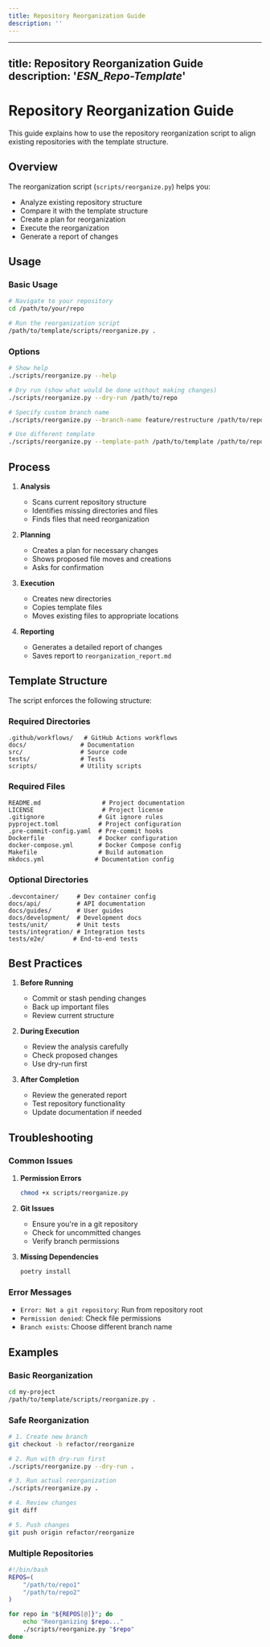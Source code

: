 ```yaml
---
title: Repository Reorganization Guide
description: ''
---
```


---
title: Repository Reorganization Guide
description: '_**ESN_Repo-Template**_'
---
# Repository Reorganization Guide

This guide explains how to use the repository reorganization script to align existing repositories with the template structure.

## Overview

The reorganization script (`scripts/reorganize.py`) helps you:

- Analyze existing repository structure
- Compare it with the template structure
- Create a plan for reorganization
- Execute the reorganization
- Generate a report of changes

## Usage

### Basic Usage

```bash
# Navigate to your repository
cd /path/to/your/repo

# Run the reorganization script
/path/to/template/scripts/reorganize.py .
```

### Options

```bash
# Show help
./scripts/reorganize.py --help

# Dry run (show what would be done without making changes)
./scripts/reorganize.py --dry-run /path/to/repo

# Specify custom branch name
./scripts/reorganize.py --branch-name feature/restructure /path/to/repo

# Use different template
./scripts/reorganize.py --template-path /path/to/template /path/to/repo
```

## Process

1. **Analysis**
   - Scans current repository structure
   - Identifies missing directories and files
   - Finds files that need reorganization

2. **Planning**
   - Creates a plan for necessary changes
   - Shows proposed file moves and creations
   - Asks for confirmation

3. **Execution**
   - Creates new directories
   - Copies template files
   - Moves existing files to appropriate locations

4. **Reporting**
   - Generates a detailed report of changes
   - Saves report to `reorganization_report.md`

## Template Structure

The script enforces the following structure:

### Required Directories
```
.github/workflows/   # GitHub Actions workflows
docs/               # Documentation
src/                # Source code
tests/              # Tests
scripts/            # Utility scripts
```

### Required Files
```
README.md                 # Project documentation
LICENSE                   # Project license
.gitignore               # Git ignore rules
pyproject.toml           # Project configuration
.pre-commit-config.yaml  # Pre-commit hooks
Dockerfile               # Docker configuration
docker-compose.yml       # Docker Compose config
Makefile                 # Build automation
mkdocs.yml              # Documentation config
```

### Optional Directories
```
.devcontainer/     # Dev container config
docs/api/          # API documentation
docs/guides/       # User guides
docs/development/  # Development docs
tests/unit/        # Unit tests
tests/integration/ # Integration tests
tests/e2e/        # End-to-end tests
```

## Best Practices

1. **Before Running**
   - Commit or stash pending changes
   - Back up important files
   - Review current structure

2. **During Execution**
   - Review the analysis carefully
   - Check proposed changes
   - Use dry-run first

3. **After Completion**
   - Review the generated report
   - Test repository functionality
   - Update documentation if needed

## Troubleshooting

### Common Issues

1. **Permission Errors**
   ```bash
   chmod +x scripts/reorganize.py
   ```

2. **Git Issues**
   - Ensure you're in a git repository
   - Check for uncommitted changes
   - Verify branch permissions

3. **Missing Dependencies**
   ```bash
   poetry install
   ```

### Error Messages

- `Error: Not a git repository`: Run from repository root
- `Permission denied`: Check file permissions
- `Branch exists`: Choose different branch name

## Examples

### Basic Reorganization

```bash
cd my-project
/path/to/template/scripts/reorganize.py .
```

### Safe Reorganization

```bash
# 1. Create new branch
git checkout -b refactor/reorganize

# 2. Run with dry-run first
./scripts/reorganize.py --dry-run .

# 3. Run actual reorganization
./scripts/reorganize.py .

# 4. Review changes
git diff

# 5. Push changes
git push origin refactor/reorganize
```

### Multiple Repositories

```bash
#!/bin/bash
REPOS=(
    "/path/to/repo1"
    "/path/to/repo2"
)

for repo in "${REPOS[@]}"; do
    echo "Reorganizing $repo..."
    ./scripts/reorganize.py "$repo"
done
```
